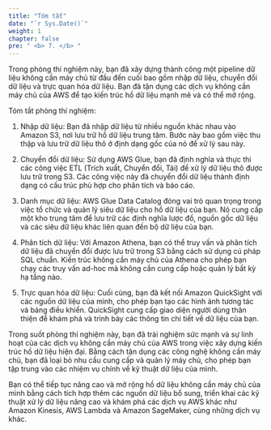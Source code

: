 ```yaml
---
title: "Tóm tắt"
date: "`r Sys.Date()`"
weight: 1
chapter: false
pre: " <b> 7. </b> "
---
```


Trong phòng thí nghiệm này, bạn đã xây dựng thành công một pipeline dữ liệu không cần máy chủ từ đầu đến cuối bao gồm nhập dữ liệu, chuyển đổi dữ liệu và trực quan hóa dữ liệu. Bạn đã tận dụng các dịch vụ không cần máy chủ của AWS để tạo kiến trúc hồ dữ liệu mạnh mẽ và có thể mở rộng.

Tóm tắt phòng thí nghiệm:

1. Nhập dữ liệu: Bạn đã nhập dữ liệu từ nhiều nguồn khác nhau vào Amazon S3, nơi lưu trữ hồ dữ liệu trung tâm. Bước này bao gồm việc thu thập và lưu trữ dữ liệu thô ở định dạng gốc của nó để xử lý sau này.

2. Chuyển đổi dữ liệu: Sử dụng AWS Glue, bạn đã định nghĩa và thực thi các công việc ETL (Trích xuất, Chuyển đổi, Tải) để xử lý dữ liệu thô được lưu trữ trong S3. Các công việc này đã chuyển đổi dữ liệu thành định dạng có cấu trúc phù hợp cho phân tích và báo cáo.

3. Danh mục dữ liệu: AWS Glue Data Catalog đóng vai trò quan trọng trong việc tổ chức và quản lý siêu dữ liệu cho hồ dữ liệu của bạn. Nó cung cấp một kho trung tâm để lưu trữ các định nghĩa lược đồ, nguồn gốc dữ liệu và các siêu dữ liệu khác liên quan đến bộ dữ liệu của bạn.

4. Phân tích dữ liệu: Với Amazon Athena, bạn có thể truy vấn và phân tích dữ liệu đã chuyển đổi được lưu trữ trong S3 bằng cách sử dụng cú pháp SQL chuẩn. Kiến trúc không cần máy chủ của Athena cho phép bạn chạy các truy vấn ad-hoc mà không cần cung cấp hoặc quản lý bất kỳ hạ tầng nào.

5. Trực quan hóa dữ liệu: Cuối cùng, bạn đã kết nối Amazon QuickSight với các nguồn dữ liệu của mình, cho phép bạn tạo các hình ảnh tương tác và bảng điều khiển. QuickSight cung cấp giao diện người dùng thân thiện để khám phá và trình bày các thông tin chi tiết về dữ liệu của bạn.

Trong suốt phòng thí nghiệm này, bạn đã trải nghiệm sức mạnh và sự linh hoạt của các dịch vụ không cần máy chủ của AWS trong việc xây dựng kiến trúc hồ dữ liệu hiện đại. Bằng cách tận dụng các công nghệ không cần máy chủ, bạn đã loại bỏ nhu cầu cung cấp và quản lý máy chủ, cho phép bạn tập trung vào các nhiệm vụ chính về kỹ thuật dữ liệu của mình.

Bạn có thể tiếp tục nâng cao và mở rộng hồ dữ liệu không cần máy chủ của mình bằng cách tích hợp thêm các nguồn dữ liệu bổ sung, triển khai các kỹ thuật xử lý dữ liệu nâng cao và khám phá các dịch vụ AWS khác như Amazon Kinesis, AWS Lambda và Amazon SageMaker, cùng những dịch vụ khác.

